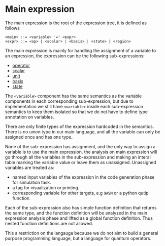# Main expression

The main expression is the root of the expression tree, it is defined as follows

```bnf
<main> ::= <variable> '=' <expr>
<expr> ::= <op> | <scalar> | <basis> | <state> | <region>
```

The main expression is mainly for handling the assignment of a variable to an expression, the expression can be the following sub-expressions:

- [operator](op.md)
- [scalar](scalar.md)
- [unit](unit.md)
- [basis](basis.md)
- [state](state.md)

The `<variable>` component has the same semantics as the variable components in each corresponding sub-expression, but due to implementation we still have `<variable>` inside each sub-expression semantics to keep them isolated so that we do not have to
define type annotation on variables.

There are only finite types of the expression hardcoded in the semantics. There is no union type in our main language, and all the variable can only be assigned once and has one type.

None of the sub-expression has assignment, and the only way to assign a variable is to use the main expression. the analysis on main expression will go through all the variables in the sub-expression and making an interal table marking the variable value or leave them as unassigned. Unassigned variables are treated as:

- named input variables of the expression in the code generation phase for
  simulation task.
- a tag for visualization or printing.
- corresponding variable for other targets, e.g `QASM` or a python qutip function.

Each of the sub-expression also has simple function definition that returns the same type, and the function definition will be analyzed in the main expression analysis phase and lifted as a global function definition. Thus nested function definitions are not allowed.

This a restriction on the langauge because we do not aim to build a general purpose programming language, but a language for quantum operators.
